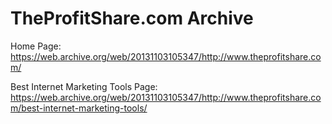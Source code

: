 # TheProfitShare.com Archive

Home Page: <https://web.archive.org/web/20131103105347/http://www.theprofitshare.com/>

Best Internet Marketing Tools Page: <https://web.archive.org/web/20131103105347/http://www.theprofitshare.com/best-internet-marketing-tools/>
